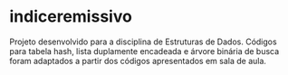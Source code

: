 # indiceremissivo
Projeto desenvolvido para a disciplina de Estruturas de Dados. 
Códigos para tabela hash, lista duplamente encadeada e árvore binária de busca
foram adaptados a partir dos códigos apresentados em sala de aula.

